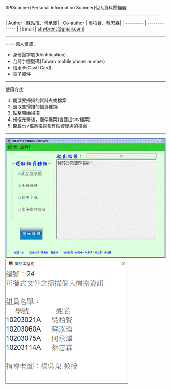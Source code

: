 #PIScanner(Personal Information Scanner)個人資料掃描器<br>
****

| Author	| 蘇泓瑋、何承澤|
| Co-author | 吳柏賢、蔡忠霖|
| --------- | -------------	|
| Email		| shwbrent@gmail.com|

****

===
個人資訊:<br>
* 身份證字號(Identification)<br>
* 台灣手機號碼(Taiwan mobile phone number)<br>
* 信用卡(Cash Card)<br>
* 電子郵件<br>

---

使用方式:
1. 開啟要掃描的資料夾或檔案
2. 選取要掃描的個資種類
3. 點擊開始掃描
4. 掃描完畢後，儲存檔案(會匯出csv檔案)
5. 開啟csv檔案檢視含有個資疑慮的檔案

---
![PIScanner](https://github.com/shwbrent/PIScanner/blob/master/Readme_IMG/PIS_UI.GIF "UI")
![About](https://github.com/shwbrent/PIScanner/blob/master/Readme_IMG/about.GIF "about")
